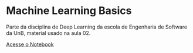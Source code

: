 # Machine Learning Basics

Parte da disciplina de Deep Learning da escola de Engenharia de Software da UnB, material usado na aula 02.

[Acesse o Notebook](logistic-regression-classifier.ipynb)